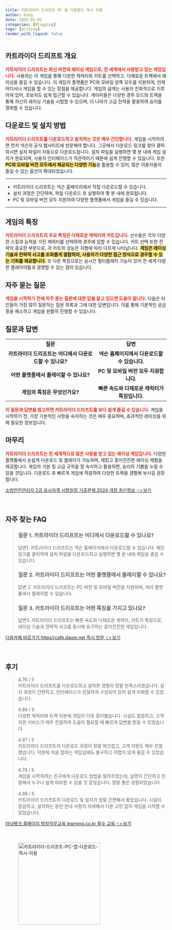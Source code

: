 ```yaml
---
title: 카트라이더 드리프트 PC 앱 다운로드 즉시 이용
author: bing
date: 2025-02-01
categories: [Blogging]
tags: [writing]
render_with_liquid: false
---
```



<h2 id='카트라이더 드리프트 개요'>카트라이더 드리프트 개요</h2>

<p><b><span style="color: #ee2323;">카트라이더 드리프트는 최신 버전의 레이싱 게임으로, 전 세계에서 사랑받고 있는 게임입니다.</span></b> 사용자는 이 게임을 통해 다양한 캐릭터와 카트를 선택하고, 다채로운 트랙에서 레이싱을 즐길 수 있습니다. 이 게임의 플랫폼은 PC와 모바일 양쪽 모두를 지원하여, 언제 어디서나 게임을 할 수 있는 장점을 제공합니다. 게임의 설계는 사용자 친화적으로 이루어져 있어, 초보자도 쉽게 접근할 수 있습니다. 게이머들은 다양한 경주 모드와 트랙을 통해 자신의 레이싱 기술을 시험할 수 있으며, 더 나아가 고급 전략을 활용하여 승리를 쟁취할 수 있습니다.</p>

<h2 id='다운로드 및 설치 방법'>다운로드 및 설치 방법</h2>

<p><b><span style="color: #ee2323;">카트라이더 드리프트를 다운로드하고 설치하는 것은 매우 간단합니다.</span></b> 게임을 시작하려면 먼저 넥슨의 공식 웹사이트에 방문해야 합니다. 그곳에서 다운로드 링크를 찾아 클릭하시면 설치 파일이 자동으로 다운로드됩니다. 설치 파일을 실행하면 몇 분 내에 게임 설치가 완료되며, 사용자 인터페이스가 직관적이기 때문에 쉽게 진행할 수 있습니다. 또한 <b><span style="background-color: #ffe066;">PC와 모바일 버전 모두에서 제공되는 다양한 기능</span></b>을 활용할 수 있어, 많은 이용자들이 즐길 수 있는 옵션이 확대되었습니다.</p>

<hr />

<ul>
    <li>카트라이더 드리프트는 넥슨 홈페이지에서 직접 다운로드할 수 있습니다.</li>
    <li>설치 과정은 간단하며, 파일 다운로드 후 실행하여 몇 분 내에 완료됩니다.</li>
    <li>PC 및 모바일 버전 모두 지원하여 다양한 플랫폼에서 게임을 즐길 수 있습니다.</li>
</ul>

<hr />

<h2 id='게임의 특징'>게임의 특징</h2>

<p><b><span style="color: #ee2323;">카트라이더 드리프트의 주요 특징은 다채로운 캐릭터와 카트입니다.</span></b> 선수들은 각자 다양한 스킬과 능력을 가진 캐릭터를 선택하여 경주에 임할 수 있습니다. 카트 선택 또한 전략의 중요한 부분으로, 각 카트의 성능은 지형에 따라 다르게 나타납니다. <b><span style="background-color: #ffe066;">게임은 레이싱 기술과 전략적 사고를 조화롭게 결합하여, 사용자가 다양한 접근 방식으로 경주할 수 있는 기회를 제공합니다.</span></b> 또 다른 특징으로는 실시간 멀티플레이 기능이 있어 전 세계 다양한 플레이어들과 경쟁할 수 있는 점이 있습니다.</p>

<h2 id='자주 묻는 질문'>자주 묻는 질문</h2>

<p><b><span style="color: #ee2323;">게임을 시작하기 전에 자주 묻는 질문에 대한 답을 알고 있으면 도움이 됩니다.</span></b> 다음은 타인들이 가장 많이 질문하는 질문 목록과 그에 대한 답변입니다. 이를 통해 기본적인 궁금증을 해소하고 게임을 원활히 진행할 수 있습니다.</p>

<h2 id='질문과 답변'>질문과 답변</h2>

<table>
    <tr>
        <td style="text-align: center; height: 17px;"><b>질문</b></td>
        <td style="text-align: center; height: 17px;"><b>답변</b></td>
    </tr>
    <tr>
        <td style="text-align: center; height: 17px;"><b>카트라이더 드리프트는 어디에서 다운로드할 수 있나요?</b></td>
        <td style="text-align: center; height: 17px;"><b>넥슨 홈페이지에서 다운로드할 수 있습니다.</b></td>
    </tr>
    <tr>
        <td style="text-align: center; height: 17px;"><b>어떤 플랫폼에서 플레이할 수 있나요?</b></td>
        <td style="text-align: center; height: 17px;"><b>PC 및 모바일 버전 모두 지원합니다.</b></td>
    </tr>
    <tr>
        <td style="text-align: center; height: 17px;"><b>게임의 특징은 무엇인가요?</b></td>
        <td style="text-align: center; height: 17px;"><b>빠른 속도와 다채로운 캐릭터가 특징입니다.</b></td>
    </tr>
</table>

<p><b><span style="color: #ee2323;">이 질문과 답변을 참고하면 카트라이더 드리프트를 보다 쉽게 즐길 수 있습니다.</span></b> 게임을 시작하기 전, 가장 기본적인 사항을 숙지하는 것은 매우 중요하며, 효과적인 레이싱을 위해 필요한 정보입니다.</p>

<h2 id='마무리'>마무리</h2>

<p><b><span style="color: #ee2323;">카트라이더 드리프트는 전 세계적으로 많은 사랑을 받고 있는 레이싱 게임입니다.</span></b> 다양한 플랫폼에서 손쉽게 다운로드 및 플레이가 가능하며, 재밌고 흥미진진한 레이싱 체험을 제공합니다. 게임의 기본 및 고급 규칙을 잘 숙지하고 활용하면, 승리의 기쁨을 누릴 수 있을 것입니다. 다운로드 후 빠르게 게임에 적응하여 다양한 트랙을 경험해 보시길 권장합니다.</p>


<p><a class="click-button" title="소방안전관리자 2급 응시자격 시험일정 기출문제 2024 개정 최신정보" href="https://blackassets.github.io/posts/%EC%86%8C%EB%B0%A9%EC%95%88%EC%A0%84%EA%B4%80%EB%A6%AC%EC%9E%90-2%EA%B8%89-%EC%9D%91%EC%8B%9C%EC%9E%90%EA%B2%A9-%EC%8B%9C%ED%97%98%EC%9D%BC%EC%A0%95-%EA%B8%B0%EC%B6%9C%EB%AC%B8%EC%A0%9C-2024-%EA%B0%9C%EC%A0%95-%EC%B5%9C%EC%8B%A0%EC%A0%95%EB%B3%B4/" rel="dofollow">소방안전관리자 2급 응시자격 시험일정 기출문제 2024 개정 최신정보 👈 보기</a></p><br>
<h2 id='자주_찾는_FAQ'>자주 찾는 FAQ</h2>
<div itemscope="" itemtype="https://schema.org/FAQPage"> 
<blockquote> 
<div itemscope="" itemprop="mainEntity" itemtype="https://schema.org/Question"> 
<h3 itemprop="name">질문 1. 카트라이더 드리프트는 어디에서 다운로드할 수 있나요?</h3> 
<div itemscope="" itemprop="acceptedAnswer" itemtype="https://schema.org/Answer"> 
<span itemprop="text"> 
<p>답변1. 카트라이더 드리프트는 넥슨 홈페이지에서 다운로드할 수 있습니다. 해당 링크를 클릭하여 설치 파일을 다운로드하고 실행하면 몇 분 내에 게임을 즐길 수 있습니다.</p> 
</span> 
</div> 
</div> 
<div itemscope="" itemprop="mainEntity" itemtype="https://schema.org/Question"> 
<h3 itemprop="name">질문 2. 카트라이더 드리프트는 어떤 플랫폼에서 플레이할 수 있나요?</h3> 
<div itemscope="" itemprop="acceptedAnswer" itemtype="https://schema.org/Answer"> 
<span itemprop="text"> 
<p>답변 2. 카트라이더 드리프트는 PC 버전 및 모바일 버전을 지원하며, 여러 플랫폼에서 플레이할 수 있습니다.</p> 
</span> 
</div> 
</div> 
<div itemscope="" itemprop="mainEntity" itemtype="https://schema.org/Question"> 
<h3 itemprop="name">질문 3. 카트라이더 드리프트는 어떤 특징을 가지고 있나요?</h3> 
<div itemscope="" itemprop="acceptedAnswer" itemtype="https://schema.org/Answer"> 
<span itemprop="text"> 
<p>답변3. 카트라이더 드리프트는 빠른 속도와 다채로운 캐릭터, 카트가 특징으로, 레이싱 기술과 전략적 사고를 동시에 요구하는 흥미진진한 게임입니다.</p> 
</span> 
</div> 
</div> 
</blockquote> 
</div>
<p><a class="click-button" title="다음카페 바로가기 https//cafe.daum.net 즉시 방문" href="https://blackassets.github.io/posts/%EB%8B%A4%EC%9D%8C%EC%B9%B4%ED%8E%98-%EB%B0%94%EB%A1%9C%EA%B0%80%EA%B8%B0-httpscafe.daum.net-%EC%A6%89%EC%8B%9C-%EB%B0%A9%EB%AC%B8/" rel="dofollow">다음카페 바로가기 https//cafe.daum.net 즉시 방문 👈 보기</a></p><br>
<h2 id='후기'>후기</h2>
<div itemscope itemtype="https://schema.org/Product">
  <blockquote>
  <div itemprop="review" itemscope itemtype="https://schema.org/Review">
      <div itemprop="reviewRating" itemscope itemtype="https://schema.org/Rating"> <span itemprop="ratingValue">4.76</span> / <span itemprop="bestRating">5</span> </div>
      <span itemprop="reviewBody">카트라이더 드리프트를 다운로드하고 설치한 경험이 정말 만족스러웠습니다. 설치 과정이 간편하고, 인터페이스가 친절하게 구성되어 있어 쉽게 이해할 수 있었습니다.</span>
  </div>
  <br>
  <div itemprop="review" itemscope itemtype="https://schema.org/Review">
      <div itemprop="reviewRating" itemscope itemtype="https://schema.org/Rating"> <span itemprop="ratingValue">4.88</span> / <span itemprop="bestRating">5</span> </div>
      <span itemprop="reviewBody">다양한 캐릭터와 트랙 덕분에 게임이 더욱 흥미롭습니다. 시설도 깔끔하고, 고객 지원 서비스가 매우 친절하여 도움이 필요할 때 빠르게 답변을 받을 수 있었습니다.</span>
  </div>
  <br>
  <div itemprop="review" itemscope itemtype="https://schema.org/Review">
      <div itemprop="reviewRating" itemscope itemtype="https://schema.org/Rating"> <span itemprop="ratingValue">4.97</span> / <span itemprop="bestRating">5</span> </div>
      <span itemprop="reviewBody">카트라이더 드리프트의 다운로드 과정이 정말 매끄럽고, 고객 지원도 매우 친절했습니다. 덕분에 처음 접하는 게임임에도 불구하고 어렵지 않게 즐길 수 있었습니다.</span>
  </div>
  <br>
  <div itemprop="review" itemscope itemtype="https://schema.org/Review">
      <div itemprop="reviewRating" itemscope itemtype="https://schema.org/Rating"> <span itemprop="ratingValue">4.79</span> / <span itemprop="bestRating">5</span> </div>
      <span itemprop="reviewBody">게임을 시작하려는 친구에게 다운로드 방법을 알려주었는데, 설명이 간단하고 친절해서 누구나 쉽게 따라할 수 있을 것 같았습니다. 정말 좋은 경험이었습니다.</span>
  </div>
  <br>
  <div itemprop="review" itemscope itemtype="https://schema.org/Review">
      <div itemprop="reviewRating" itemscope itemtype="https://schema.org/Rating"> <span itemprop="ratingValue">4.98</span> / <span itemprop="bestRating">5</span> </div>
      <span itemprop="reviewBody">카트라이더 드리프트의 다운로드 및 설치가 정말 간편해서 좋았습니다. 시설이 깔끔하고, 설치하는 동안 안내 사항이 자세해서 다른 고민 없이 게임을 시작할 수 있었습니다.</span>
  </div>
  </blockquote>
</div>
<p><a class="click-button" title="러닝뱅크 홈페이지 법정의무교육 learning.co.kr 필수 교육" href="https://blackassets.github.io/posts/%EB%9F%AC%EB%8B%9D%EB%B1%85%ED%81%AC-%ED%99%88%ED%8E%98%EC%9D%B4%EC%A7%80-%EB%B2%95%EC%A0%95%EC%9D%98%EB%AC%B4%EA%B5%90%EC%9C%A1-learning.co.kr-%ED%95%84%EC%88%98-%EA%B5%90%EC%9C%A1/" rel="dofollow">러닝뱅크 홈페이지 법정의무교육 learning.co.kr 필수 교육 👈 보기</a></p><br>
<figure class="image"><img src="https://blackassets.github.io/assets/img/thumbnail/카트라이더-드리프트-PC-앱-다운로드-즉시-이용.webp" alt="카트라이더-드리프트-PC-앱-다운로드-즉시-이용" width="256" height="256"></figure>